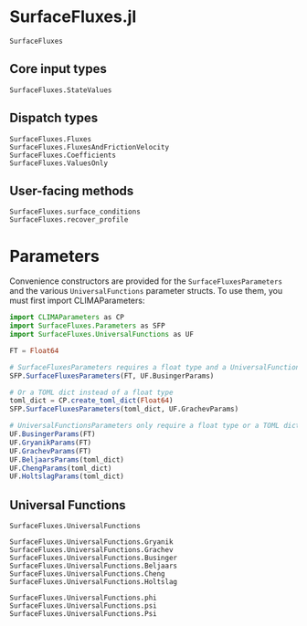 # SurfaceFluxes.jl

```@docs
SurfaceFluxes
```

## Core input types

```@docs
SurfaceFluxes.StateValues
```

## Dispatch types

```@docs
SurfaceFluxes.Fluxes
SurfaceFluxes.FluxesAndFrictionVelocity
SurfaceFluxes.Coefficients
SurfaceFluxes.ValuesOnly
```

## User-facing methods

```@docs
SurfaceFluxes.surface_conditions
SurfaceFluxes.recover_profile
```

# Parameters
Convenience constructors are provided for the `SurfaceFluxesParameters` and the various `UniversalFunctions` parameter structs.
To use them, you must first import CLIMAParameters:
```julia
import CLIMAParameters as CP
import SurfaceFluxes.Parameters as SFP
import SurfaceFluxes.UniversalFunctions as UF

FT = Float64

# SurfaceFluxesParameters requires a float type and a UniversalFunctionsParameters type
SFP.SurfaceFluxesParameters(FT, UF.BusingerParams)

# Or a TOML dict instead of a float type
toml_dict = CP.create_toml_dict(Float64)
SFP.SurfaceFluxesParameters(toml_dict, UF.GrachevParams)

# UniversalFunctionsParameters only require a float type or a TOML dict.
UF.BusingerParams(FT)
UF.GryanikParams(FT)
UF.GrachevParams(FT)
UF.BeljaarsParams(toml_dict)
UF.ChengParams(toml_dict)
UF.HoltslagParams(toml_dict)
```

## Universal Functions

```@docs
SurfaceFluxes.UniversalFunctions
```

```@docs
SurfaceFluxes.UniversalFunctions.Gryanik
SurfaceFluxes.UniversalFunctions.Grachev
SurfaceFluxes.UniversalFunctions.Businger
SurfaceFluxes.UniversalFunctions.Beljaars
SurfaceFluxes.UniversalFunctions.Cheng
SurfaceFluxes.UniversalFunctions.Holtslag
```

```@docs
SurfaceFluxes.UniversalFunctions.phi
SurfaceFluxes.UniversalFunctions.psi
SurfaceFluxes.UniversalFunctions.Psi
```
